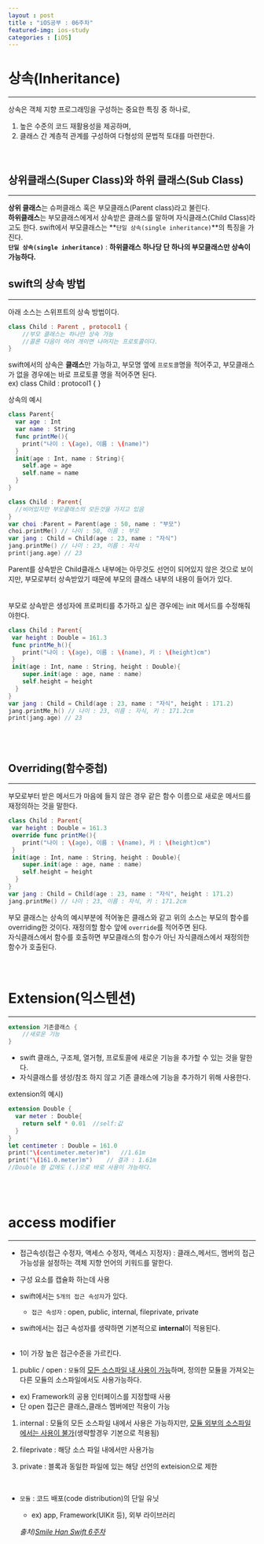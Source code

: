 ```yaml
---
layout : post
title : "iOS공부 : 06주차"
featured-img: ios-study
categories : [iOS]
---
```

# 상속(Inheritance)
---
상속은 객체 지향 프로그래밍을 구성하는 중요한 특징 중 하나로,  
1. 높은 수준의 코드 재활용성을 제공하며,   
1. 클래스 간 계층적 관계를 구성하여 다형성의 문법적 토대를 마련한다.  
<br><br>

## 상위클래스(Super Class)와 하위 클래스(Sub Class)
---
**상위 클래스**는 슈퍼클래스 혹은 부모클래스(Parent class)라고 불린다.  
**하위클래스**는 부모클래스에게서 상속받은 클래스를 말하며 자식클래스(Child Class)라고도 한다. swift에서 부모클래스는 **`단일 상속(single inheritance)`**의 특징을 가진다.  
**`단일 상속(single inheritance)`** :  **하위클래스 하나당 단 하나의 부모클래스만 상속이 가능하다.**    

## swift의 상속 방법
---
아래 소스는 스위프트의 상속 방법이다.  
```swift
class Child : Parent , protocol1 {
    //부모 클래스는 하나만 상속 가능
    //콜론 다음이 여러 개이면 나머지는 프로토콜이다.  
}
```
swift에서의 상속은 **클래스**만 가능하고, 부모명 옆에 `프로토콜`명을 적어주고, 부모클래스가 없을 경우에는 바로 프로토콜 명을 적어주면 된다.  
ex) class Child : protocol1 { }  <br>

상속의 예시  
```swift
class Parent{
  var age : Int
  var name : String
  func printMe(){
    print("나이 : \(age), 이름 : \(name)")
  }
  init(age : Int, name : String){
    self.age = age
    self.name = name
  }
}

class Child : Parent{
  //비어있지만 부모클래스의 모든것을 가지고 있음
}
var choi :Parent = Parent(age : 50, name : "부모")
choi.printMe() // 나이 : 50, 이름 : 부모
var jang : Child = Child(age : 23, name : "자식")
jang.printMe() // 나이 : 23, 이름 : 자식
print(jang.age) // 23
```
Parent를 상속받은 Child클래스 내부에는 아무것도 선언이 되어있지 않은 것으로 보이지만, 부모로부터 상속받았기 때문에 부모의 클래스 내부의 내용이 들어가 있다.  
<br><br>
부모로 상속받은 생성자에 프로퍼티를 추가하고 싶은 경우에는 init 메서드를 수정해줘야한다.  

```swift
class Child : Parent{
 var height : Double = 161.3
 func printMe_h(){
    print("나이 : \(age), 이름 : \(name), 키 : \(height)cm")
 }
 init(age : Int, name : String, height : Double){
    super.init(age : age, name : name)
    self.height = height
  }
}
var jang : Child = Child(age : 23, name : "자식", height : 171.2)
jang.printMe_h() // 나이 : 23, 이름 : 자식, 키 : 171.2cm
print(jang.age) // 23
```
<br><br>

## Overriding(함수중첩)
---
부모로부터 받은 메서드가 마음에 들지 않은 경우 같은 함수 이름으로 새로운 메서드를 재정의하는 것을 말한다.   
```swift
class Child : Parent{
 var height : Double = 161.3
 override func printMe(){
    print("나이 : \(age), 이름 : \(name), 키 : \(height)cm")
 }
 init(age : Int, name : String, height : Double){
    super.init(age : age, name : name)
    self.height = height
  }
}
var jang : Child = Child(age : 23, name : "자식", height : 171.2)
jang.printMe() // 나이 : 23, 이름 : 자식, 키 : 171.2cm
```
부모 클래스는 상속의 예시부분에 적어놓은 클래스와 같고 위의 소스는 부모의 함수를 overriding한 것이다. 재정의할 함수 앞에 `override`를 적어주면 된다.  
자식클래스에서 함수를 호출하면 부모클래스의 함수가 아닌 자식클래스에서 재정의한 함수가 호출된다.  
<br><br>

# Extension(익스텐션)
---
```swift
extension 기존클래스 {
    //새로운 기능
}
```
* swift 클래스, 구조체, 열거형, 프로토콜에 새로운 기능을 추가할 수 있는 것을 말한다.  
* 자식클래스를 생성/참조 하지 않고 기존 클래스에 기능을 추가하기 위해 사용한다.  

extension의 예시)  
```swift
extension Double {
  var meter : Double{
    return self * 0.01  //self:값
  }
}
let centimeter : Double = 161.0
print("\(centimeter.meter)m")   //1.61m
print("\(161.0.meter)m")    // 결과 : 1.61m
//Double 형 값에도 (.)으로 바로 사용이 가능하다.
```
<br><br>

# access modifier
---
* 접근속성(접근 수정자, 액세스 수정자, 액세스 지정자) : 클래스,메서드, 멤버의 접근 가능성을 설정하는 객체 지향 언어의 키워드를 말한다.  
* 구성 요소를 캡슐화 하는데 사용  
* swift에서는 `5개의 접근 속성자`가 있다.   
  * `접근 속성자` : open, public, internal, fileprivate, private  
* swift에서는 접근 속성자를 생략하면 기본적으로 **internal**이 적용된다. 
<br><br>

* 1이 가장 높은 접근수준을 가르킨다.  

1. public / open : `모듈`의 <u>모든 소스파일 내 사용이 가능</u>하며, 정의한 모듈을 가져오는 다른 모듈의 소스파일에서도 사용가능하다.
  * ex) Framework의 공용 인터페이스를 지정할때 사용
  * 단 open 접근은 클래스,클래스 멤버에만 적용이 가능
1. internal : 모듈의 모든 소스파일 내에서 사용은 가능하지만, <u>모듈 외부의 소스파일에서는 사용이 불가</u>(생략할경우 기본으로 적용됨)

1. fileprivate : 해당 소스 파일 내에서만 사용가능
1. private : 블록과 동일한 파일에 있는 해당 선언의 exteision으로 제한
<br>

* `모듈` : 코드 배포(code distribution)의 단일 유닛
  * ex) app, Framework(UIKit 등), 외부 라이브러리

  *출처)[Smile Han Swift 6주차](https://www.youtube.com/channel/UCM8wseo6DkA-D7yGlCrcrwA/playlists)*